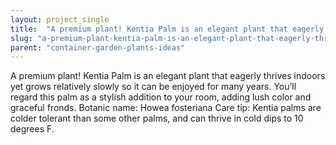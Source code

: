 ```yaml
---
layout: project_single
title:  "A premium plant! Kentia Palm is an elegant plant that eagerly thrives indoors yet grows relatively slowly so it can be enjoyed for many years. You’ll regard this palm as a stylish addition to your room, adding lush color and graceful fronds.  Botan"
slug: "a-premium-plant-kentia-palm-is-an-elegant-plant-that-eagerly-thrives-indoors-yet-grows"
parent: "container-garden-plants-ideas"
---
```

A premium plant! Kentia Palm is an elegant plant that eagerly thrives indoors yet grows relatively slowly so it can be enjoyed for many years. You’ll regard this palm as a stylish addition to your room, adding lush color and graceful fronds.  Botanic name: Howea fosteriana Care tip: Kentia palms are colder tolerant than some other palms, and can thrive in cold dips to 10 degrees F.
